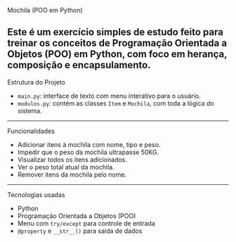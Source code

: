 Mochila (POO em Python)

Este é um exercício simples de estudo feito para treinar os conceitos de **Programação Orientada a Objetos (POO)** em Python, com foco em **herança**, **composição** e **encapsulamento**.
---
Estrutura do Projeto
- `main.py`: interface de texto com menu interativo para o usuário.
- `modulos.py`: contém as classes `Item` e `Mochila`, com toda a lógica do sistema.
---
Funcionalidades
- Adicionar itens à mochila com nome, tipo e peso.
- Impedir que o peso da mochila ultrapasse 50KG.
- Visualizar todos os itens adicionados.
- Ver o peso total atual da mochila.
- Remover itens da mochila pelo nome.
---
Tecnologias usadas
- Python
- Programação Orientada a Objetos (POO)
- Menu com `try/except` para controle de entrada
- `@property` e `__str__()` para saída de dados